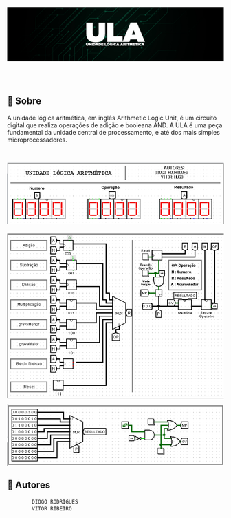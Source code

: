 <img src="./img/readmebanner.jpg" alt="">

<p align="center">
<br>
<br>
<a href="https://linkhub-haken.netlify.app">
</a>
</p>

<h2>🔖 Sobre</h2>
<p align="left">
    A unidade lógica aritmética, em inglês Arithmetic Logic Unit, é um circuito digital que realiza operações de adição e booleana AND. A ULA é uma peça fundamental da unidade central de processamento, e até dos mais simples microprocessadores.
</p>
<br>

<p align="center">
<img src="./img/IMG_ULA_DISPLAY.png" alt="" >
</p>
<p align="center">
<img src="./img/IMG_ULA_AND_COMAND_CENTER.png" alt="" align="center">
</p>
<p align="center">
<img src="./img/IMG_ULA_UPLOAD_FOR_MEMORY.png" alt="" align-iten="center">
</p>


<h2>💼 Autores</h2>

            DIOGO RODRIGUES
            VITOR RIBEIRO
